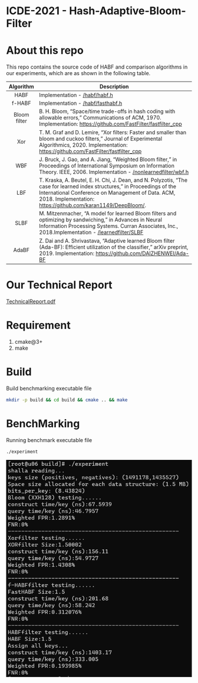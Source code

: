 # ICDE-2021 - Hash-Adaptive-Bloom-Filter

# About this repo
This repo contains the source code of HABF and comparison algorithms in our experiments, which are as shown in the following table.

|Algorithm| Description|
|:----:|----|
|HABF| Implementation - [/habf/habf.h](https://github.com/AnonymousAuthor455/HashAdaptiveBF/blob/master/habf/habf.h)|
|f-HABF| Implementation - [/habf/fasthabf.h](https://github.com/AnonymousAuthor455/HashAdaptiveBF/blob/master/habf/fasthabf.h)|
|Bloom filter|B. H. Bloom, “Space/time trade-offs in hash coding with allowable errors,” Communications of ACM, 1970. Implementation: https://github.com/FastFilter/fastfilter_cpp|
|Xor|T. M. Graf and D. Lemire, “Xor filters: Faster and smaller than bloom and cuckoo filters,” Journal of Experimental Algorithmics, 2020. Implementation: https://github.com/FastFilter/fastfilter_cpp|
|WBF|J. Bruck, J. Gao, and A. Jiang, “Weighted Bloom filter,” in Proceedings of International Symposium on Information Theory. IEEE, 2006. Implementation - [/nonlearnedfilter/wbf.h](https://github.com/AnonymousAuthor455/HashAdaptiveBF/blob/master/nonlearnedfilter/wbf.h)|
|LBF|T. Kraska, A. Beutel, E. H. Chi, J. Dean, and N. Polyzotis, “The case for learned index structures,” in Proceedings of the International Conference on Management of Data. ACM, 2018. Implementation: https://github.com/karan1149/DeepBloom/.|
|SLBF|M. Mitzenmacher, “A model for learned Bloom filters and optimizing by sandwiching,” in Advances in Neural Information Processing Systems. Curran Associates, Inc., 2018.Implementation - [/learnedfilter/SLBF](https://github.com/AnonymousAuthor455/HashAdaptiveBF/blob/master/learnedfilter/SLBF)|
|AdaBF|Z. Dai and A. Shrivastava, “Adaptive learned Bloom filter (Ada-BF): Efficient utilization of the classifier,” arXiv preprint, 2019. Implementation: https://github.com/DAIZHENWEI/Ada-BF|

# Our Technical Report
[TechnicalReport.pdf](https://github.com/AnonymousAuthor455/HashAdaptiveBF/blob/main/TechnicalReport.pdf)

# Requirement 
   1. cmake@3+
   2. make
# Build

Build benchmarking executable file
```bash
mkdir -p build && cd build && cmake .. && make
```
# BenchMarking
Running benchmark executable file
```Bash
./experiment
```
![image](/data/result.png)

